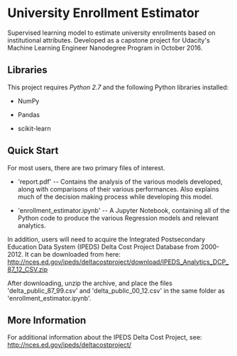 # University Enrollment Estimator
Supervised learning model to estimate university enrollments based on 
institutional attributes.  Developed as a capstone project for Udacity's
Machine Learning Engineer Nanodegree Program in October 2016.

## Libraries
This project requires *Python 2.7* and the following Python libraries installed:

* NumPy

* Pandas

* scikit-learn


## Quick Start
For most users, there are two primary files of interest.

* 'report.pdf' -- Contains the analysis of the various models developed, along
with comparisons of their various performances.  Also explains much of the
decision making process while developing this model.

* 'enrollment_estimator.ipynb' -- A Jupyter Notebook, containing all of the
Python code to produce the various Regression models and relevant analytics.

In addition, users will need to acquire the Integrated Postsecondary Education 
Data System (IPEDS) Delta Cost Project Database from 2000-2012.  It can be
downloaded from here: http://nces.ed.gov/ipeds/deltacostproject/download/IPEDS_Analytics_DCP_87_12_CSV.zip

After downloading, unzip the archive, and place the files
'delta_public_87_99.csv' and 'delta_public_00_12.csv' in the same folder as 
'enrollment_estimator.ipynb'.

## More Information

For additional information about the IPEDS Delta Cost Project, see:
http://nces.ed.gov/ipeds/deltacostproject/